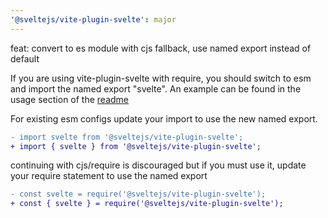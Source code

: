 ```yaml
---
'@sveltejs/vite-plugin-svelte': major
---
```


feat: convert to es module with cjs fallback, use named export instead of default

If you are using vite-plugin-svelte with require, you should switch to esm and import the named export "svelte".
An example can be found in the usage section of the [readme](README.md)

For existing esm configs update your import to use the new named export.

```diff
- import svelte from '@sveltejs/vite-plugin-svelte';
+ import { svelte } from '@sveltejs/vite-plugin-svelte';
```

continuing with cjs/require is discouraged but if you must use it, update your require statement to use the named export

```diff
- const svelte = require('@sveltejs/vite-plugin-svelte');
+ const { svelte } = require('@sveltejs/vite-plugin-svelte');
```
